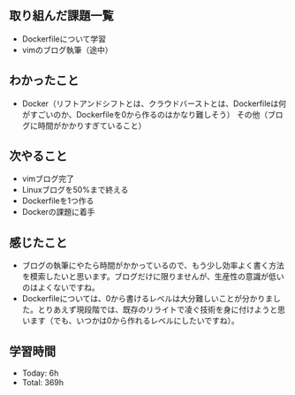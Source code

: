 ## 取り組んだ課題一覧
- Dockerfileについて学習
- vimのブログ執筆（途中）
## わかったこと
- Docker（リフトアンドシフトとは、クラウドバーストとは、Dockerfileは何がすごいのか、Dockerfileを0から作るのはかなり難しそう）
その他（ブログに時間がかかりすぎていること）
## 次やること
- vimブログ完了
- Linuxブログを50%まで終える
- Dockerfileを1つ作る
- Dockerの課題に着手
## 感じたこと
- ブログの執筆にやたら時間がかかっているので、もう少し効率よく書く方法を模索したいと思います。ブログだけに限りませんが、生産性の意識が低いのはよくないですね。
- Dockerfileについては、0から書けるレベルは大分難しいことが分かりました。とりあえず現段階では、既存のリライトで凌ぐ技術を身に付けようと思います（でも、いつかは0から作れるレベルにしたいですね）。
## 学習時間
- Today: 6h
- Total: 369h
